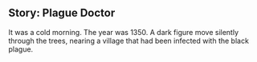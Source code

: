 ## **Story: Plague Doctor**

It was a cold morning. The year was 1350. A dark figure move silently through the trees, nearing a village that had been infected with the black plague.
